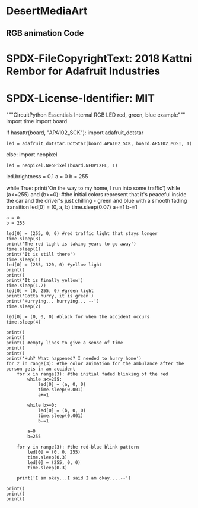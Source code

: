 # DesertMediaArt

## RGB animation Code

# SPDX-FileCopyrightText: 2018 Kattni Rembor for Adafruit Industries
#
# SPDX-License-Identifier: MIT

"""CircuitPython Essentials Internal RGB LED red, green, blue example"""
import time
import board

if hasattr(board, "APA102_SCK"):
    import adafruit_dotstar

    led = adafruit_dotstar.DotStar(board.APA102_SCK, board.APA102_MOSI, 1)
else:
    import neopixel

    led = neopixel.NeoPixel(board.NEOPIXEL, 1)

led.brightness = 0.1
a = 0
b = 255


while True:
    print('On the way to my home, I run into some traffic')
    while (a<=255) and (b>=0): #the initial colors represent that it's peaceful inside the car and the driver's just chilling - green and blue with a smooth fading transition
        led[0] = (0, a, b)
        time.sleep(0.07)
        a+=1
        b-=1

    a = 0
    b = 255

    led[0] = (255, 0, 0) #red traffic light that stays longer
    time.sleep(3)
    print('The red light is taking years to go away')
    time.sleep(1)
    print('It is still there')
    time.sleep(1)
    led[0] = (255, 120, 0) #yellow light
    print()
    print()
    print('It is finally yellow')
    time.sleep(1.2)
    led[0] = (0, 255, 0) #green light
    print('Gotta hurry, it is green')
    print('Hurrying... hurrying... --')
    time.sleep(2)

    led[0] = (0, 0, 0) #black for when the accident occurs
    time.sleep(4)

    print()
    print()
    print() #empty lines to give a sense of time
    print()
    print()
    print('Huh? What happened? I needed to hurry home')
    for z in range(3): #the color animation for the ambulance after the person gets in an accident
        for x in range(3): #the initial faded blinking of the red
            while a<=255:
                led[0] = (a, 0, 0)
                time.sleep(0.001)
                a+=1

            while b>=0:
                led[0] = (b, 0, 0)
                time.sleep(0.001)
                b-=1

            a=0
            b=255

        for y in range(3): #the red-blue blink pattern
            led[0] = (0, 0, 255)
            time.sleep(0.3)
            led[0] = (255, 0, 0)
            time.sleep(0.3)

        print('I am okay...I said I am okay....--')

    print()
    print()
    print()

